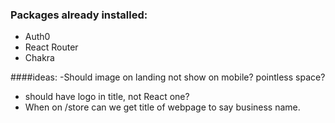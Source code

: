 ### Packages already installed:

- Auth0
- React Router
- Chakra

####ideas:
-Should image on landing not show on mobile? pointless space?
- should have logo in title, not React one?
- When on /store can we get title of webpage to say business name.